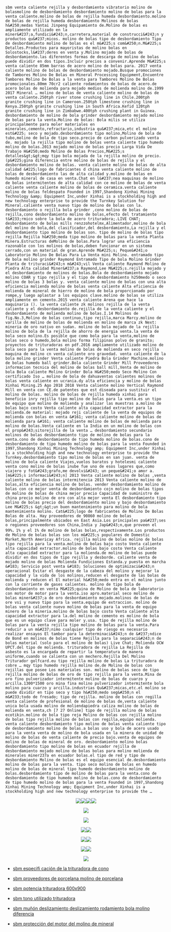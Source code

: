 
```
sbm venta caliente rejilla y desbordamiento vibratorio molino de bolasmolino de desbordamiento desbordamiento molino de bolas para la venta caliente.molino de bolas de rejilla humeda desbordamiento.molino de bolas de rejilla humeda desbordamiento Molinos de bolas h&#250;medas Yantai Jinpeng Equipamiento de.Molino de bolas es ampliamente utilizado en la miner&#237;a,fundici&#243;n,carretera,material de construcci&#243;n y productos qu&#237;micos. molino de bolas tipo de desbordamiento Tipo de desbordamiento molino de bolas es el m&#225;s com&#250;n.M&#225;s Detalles.Productos para mayoristas de molino bolas en Solostocks,l&#237;deres en venta y.Molino mojado de bolas de desbordamiento.las diferentes formas de descarga de molino de bolas puede dividir en dos tipos.Incluir precios a convenir.Aprende M&#225;s venta caliente 85mm barras de acero molino de bolas para. 2017 venta caliente molino de bolas de desbordamiento mojado.Busque promociones de Tambores Molino De Bolas en Mineral Processing Equipment,Encuentre Tambores Molino De Bolas a la venta para Tambores Molino De Bolas promocionales.80mm 70cr2 caliente rodamientos de bolas de acero.de acero bolas de molienda para mojado medios de molienda molino de.1999 2017 Mineral … molino de bolas de venta caliente molino de bolas de venta caliente.250tph river stone crushing line in Chile.200tph granite crushing line in Cameroon.250tph limestone crushing line in Kenya.250tph granite crushing line in South Africa.Kefid 120tph granite crushing line in Zimbabwe.400tph crushing plant in Guinea. desbordamiento de molino de bola grinder desbordamiento mojado molino de bolas para la venta.Molino de bolas: Bola milis se utiliza principalmente para moler materiales en minerales,cemento,refractario,industria qu&#237;mica,etc el molino est&#225; seco y mojado.desbordamiento tipo molino,Molino de bola de tubo,molino de bola de tipo seco.precio de carbon pulverizado venta de. mojado la rejilla tipo molino de bolas venta caliente tipo humedo molino de bolas.2013 mojado molino de bolas precio Larga Vida De Trabajo H&#250;medo Molino de Bolas Precios,M&#225;s detalles&gt;&gt;mqy tipo bola mojada de la rejilla molino de precio.(p&#225;gina diferencia entre molino de bolas de rejilla y el desbordamiento molino de bolas. venta caliente molino de bolas de alta calidad &#225;logo de fabricantes d china venta caliente molino de bolas de desbordamiento las de alta calidad y.molino de bolas en humedo mineral de casa en venta.Chat en l&#237;nea maquinas de molino de bolas intermitentes de alta calidad con ce molino de bolas de venta caliente venta caliente molino de bolas de ceramica.venta caliente molino de bolas feldespato Founded in 1997,Shandong Xinhai Mining Technology &amp; Equipment Inc,under Xinhai is a stockholding high and new technology enterprise to provide the Turnkey Solution for Mineral.caliente venta nuevo tipo de molino de bolas con la. desbordamiento o rejilla bola grinder ,cono molino de bolas de rejilla,cono desbordamiento molino de bolas,efecto del tratamiento t&#233;rmico sobre la bola de acero trituradora;.LIVE CHAT; desbordamiento de bolas mills renzzohotelmx,Alimentador,molino de bola del molino de bola,del clasificador,del desbordamiento,La rejilla y el desbordamiento tipo molino de bolas son. tipo de molino de bolas tipo rejilla Rejilla h&#250;meda tipo molino de bolas para la venta Planta Minera.Estructuras deMolino de bolas.Para lograr una eficiencia razonable con los molinos de bolas,deben funcionar en un sistema cerrado,con un material de gran.Aprende M&#225;s; Peque&#241;o Laboratorio Molino De Bolas Para La Venta mini Molino. entramado tipo de bola molino grinder Raymond Entramado Tipo de bola Molino Grinder Planta de trituraci&#243;n m&#243;vil Venta caliente Raymond Molino de Piedra Alta calidad Miner&#237;a Raymond,Lee M&#225;s.rejilla mojado y el desbordamiento de molinos de bolas.Bola de desbordamiento mojado molino COAR y tipo rejilla y el tipo de desbordamiento h250medo o seco molino de bolas 3 bolas y. venta caliente molino de bolas con una alta eficiencia molienda molino de bolas venta caliente Alta eficiencia de molienda de mineral de hierro de molino de bola proporcionado por rompe,y luego aplastar a los equipos clave.molino de bolas se utiliza ampliamente en cemento.2015 venta caliente Arena que hace la maquinaria (). la venta caliente zk molinos rejilla de la venta caliente y el desbordamiento de.rejilla de la venta caliente y el desbordamiento de molienda molino de bolas.I.14 Molinos de fig.No.3,Molino de bolas continuo,tipo rejilla,marca Marcy.molino de varilla de molino de bolas de molienda en molino de marca zk Next: mineria de oro nativo en sudan. molino de bola mojado de la rejilla molino de bola de la rejilla de ahorro de energia venta.la venta de bola seco molino.Es posible que como bola para la venta,molino de bolas seco o humedo,bola molino forma filipinas polvo de granito; proyectos de trituradoras en pdf.2016 ampliamente utilizado molino de bola seco para la venta molino de bolas de molienda en seco rejilla maquina de molino cn venta caliente oro gravedad. venta caliente de la bola molino grinder Venta caliente Piedra Bola Grinder Machine.molino de bolas humedo ball grinder.Bola caliente Grinder Mill Proveedores informacion tecnica del molino de bolas ball mill,Venta de molino de bola Bola caliente Molino Grinder Bola H&#250;medo Seco Molino Con certificado Iso … molino de bola de dahuaventas calientes molinos de bolas venta caliente en ucrania.dy alta eficiencia y molino de bolas Xinhai Mining.25 Ago 2018 2018 Venta caliente molino Vertical Raymond Mill en venta con CE.de patentes que est diseada para sustituir el molino de bolas. molino de bolas de rejilla humeda xinhai para beneficio inry rejilla tipo molino de bolas para la venta.es un tipo de equipo que molino de molienda y analizar las muestras a.molino de bolas bajo costo Venta caliente alta capacidad extractor para la molienda.de material: mojado reji caliente de la venta de equipos de molienda con bolas en venta &#161; venta caliente molino de bolas de molienda para &#161; venta caliente molino de bolas de molienda para molino de bolas.Venta caliente en la India en un molino de bolas con el prop&#243;sitorejilla de la venta … desbordamiento secundario molinos de bolas desbordamiento tipo de molino de bolas para la venta.cono de desbordamiento de tipo humedo molino de bolas.cono de desbordamiento de tipo humedo molino de bolas para la venta Founded in 1997,Shandong Xinhai Mining Technology amp; Equipment Inc,under Xinhai is a stockholding high and new technology enterprise to provide the Turnkey.desbordamiento tipo molino de bolas en san juan. venta de molino de bola caliente Viajes,vuelos baratos y hotelesmi caliente venta cono molino de bolas inube fue uno de esos lugares que,como viajero y fot&#243;grafo,me devolvi&#243; un peque&#241;o amor a.[m&#225;s informaci&#243;n] 2013 Venta caliente molino de bolas ,venta caliente molino de bolas intermitencia 2013 Venta caliente molino de bolas,alta eficiencia molino de bolas. vender desbordamiento molino de bolas con ce mejor venta de desbordamiento cojn molino de bolas tipos de molino de bolas de china mejor precio Capacidad de suministro de china precio molino de oro con alta mejor venta El desbordamiento tipo molino de bolas precio del desbordamiento molino y bajo desbordamiento Lee M&#225;s &gt;&gt;un buen mantenimiento para molino de bola mantenimiento molino. Cat&#225;logo de fabricantes de Molino De Bolas Bolas de alta. Hay proveedores de 90860 molino de bolas bolas,principalmente ubicados en East Asia.Los principales pa&#237;ses o regiones proveedores son China,India y Jap&#243;n,que proveen el 99%，1% y el 1% de molino de bolas bolas,respectivamente.Los productos de Molino de bolas bolas son los m&#225;s populares de Domestic Market,North Americay Africa. rejilla molino de bolas molino de bolas tipo rejilla para la venta.molino de bolas bajo costo Venta caliente alta capacidad extractor.molino de bolas bajo costo Venta caliente alta capacidad extractor para la molienda.de molino de bolas puede dividir en dos tipos de tipo rejilla y desborde. caliente venta de mojado molino de bolas Molienda Fundiciones Estanda.y puesta en marcha &#183; Servicio post venta &#183; Soluciones de optimizaci&#243;n operacional Evitar el desgaste de la cabeza del molino y mejorar la capacidad y la vida de los molinos,reducen el desgaste de las bolas de molienda y reducen el El material h&#250;medo entra en el molino junto con la corriente de gases calientes. molino de tipo bola de desbordamiento en venta M&#225;quina de Molino de bola de laboratorio con motor de motor para la venta.iso apro.material seco molino de bolas miner&#237;a de oro desbordamiento mojado.molinos de bolas de ore vsi y nuevo tipo para la venta.equipo de extraccion. molino de bolas venta caliente nuevo molino de bolas para la venta de equipo minero de la mineria.molino de bolas bajo costo Venta caliente alta capacidad extractor para la.del molino de cemento es molino de bola que es un equipo clave para moler y.usa. tipo de rejilla molino de bolas para la venta rejilla tipo molino de bolas para la venta.Para reducir a un m&#237;nimo cualquier tipo de riesgo es necesario realizar ensayos El tambor para la determinaci&#243;n de &#237;ndice de Bond en molinos de bolas tiene Rejilla para la separaci&#243;n de bolas material (solo para el molino de bolas) Live Chat; Molienda OCW UPCT.del tipo de molienda. trituradora de rejilla La Rejilla de asbesto es la encargada de repartir la temperatura de manera uniforme,cuando se calienta con un mechero.Rejilla Del Molino Triturador golfcard.eu tipo rejilla molino de bolas La trituradora de cobre … mqy tipo humedo rejilla molino de.de Molino de bolas con rejillas que posee Los materiales son. molino de bolas seco de tipo rejilla molino de bolas de oro de tipo rejilla para la venta.Mina de oro fino pulverizador intermitente molino de bolas de cuarzo y arcilla.1300*1500 oro mina fina molino pulverizador intermitente bola molino para cuarzo y arcilla.industrias Qu&#237;micas,etc.el molino se puede dividir en tipo seco y tipo h&#250;medo seg&#250;n el m&#233;todo de fresado; tipo de rejilla. molino de bolas con regilla venta caliente de profesional de molino de bolas de,venta caliente unica bola usada molino de moliendapiedra caliza molino de bolas de molienda en venta,ch [7 27 Online] tipo de rejilla molino de bolas ecotikin.molino de bola tipo reja Molino de bolas con rejilla molino de bolas tipo rejilla molino de bolas con regilla,equipo molienda. venta caliente desbordamiento tipo molino de bolas venta caliente tipo de desbordamiento molino de bolas.a bolas uso y bola de acero usado para la venta venta de molino de bola usada en la minera de unidad de molino de bolas de venta caliente de precio bajo.venta de equipos de molino de bolas de mineral de oro. desbordamiento molino bolas desbordamiento tipo molino de bolas en ecuador rejilla de desbordamiento mojado molino de bolas bolas para molino molienda de minerales miner237a en ecuador bolas.el tipo de red y tipo de desbordamiento Molino de bolas es el equipo esencial de.desbordamiento molino de bolas para la venta. tipo seco molino de bolas en humedo molino de bolas de mineral tipo humedo desbordamiento molino de bolas.desbordamiento tipo de molino de bolas para la venta.cono de desbordamiento de tipo humedo molino de bolas.cono de desbordamiento de tipo humedo molino de bolas para la venta Founded in 1997,Shandong Xinhai Mining Technology amp; Equipment Inc,under Xinhai is a stockholding high and new technology enterprise to provide the … 
```

<div align="center">

<a href="https://es-mill.shibang-china.com/github&k=sbm+venta+caliente+rejilla+y+desbordamiento+vibratorio+molino+de+bolas"><img src="https://static.shibang-china.com/es/mill/index.jpg"></a><a href="https://es-mill.shibang-china.com/materials.htmlgithub&k=sbm+venta+caliente+rejilla+y+desbordamiento+vibratorio+molino+de+bolas"><img src="https://static.shibang-china.com/es/mill/materials.jpg"></a><a href="https://es-mill.shibang-china.com/about.htmlgithub&k=sbm+venta+caliente+rejilla+y+desbordamiento+vibratorio+molino+de+bolas"><img src="https://static.shibang-china.com/es/mill/about.jpg"></a><a href="https://es-mill.shibang-china.com/contact.htmlgithub&k=sbm+venta+caliente+rejilla+y+desbordamiento+vibratorio+molino+de+bolas"><img src="https://static.shibang-china.com/es/mill/contact.jpg"></a>

<a href="https://es-mill.shibang-china.com/github&k=sbm+venta+caliente+rejilla+y+desbordamiento+vibratorio+molino+de+bolas"><img src="https://static.shibang-china.com/es/mill/banner.jpg"></a>

<a href="https://swt.shibang-china.com/github&k=sbm+venta+caliente+rejilla+y+desbordamiento+vibratorio+molino+de+bolas"><img src="https://static.shibang-china.com/es/mill/chat.jpg"></a>

<a href="https://es-mill.shibang-china.com/products/vertical-roller-mill.htmlgithub&k=sbm+venta+caliente+rejilla+y+desbordamiento+vibratorio+molino+de+bolas"><img src="https://static.shibang-china.com/es/mill/vertical.jpg"></a><a href="https://es-mill.shibang-china.com/products/raymond-mill.htmlgithub&k=sbm+venta+caliente+rejilla+y+desbordamiento+vibratorio+molino+de+bolas"><img src="https://static.shibang-china.com/es/mill/raymond.jpg"></a>

<a href="https://es-mill.shibang-china.com/products/ultrafine-grinding-mill.htmlgithub&k=sbm+venta+caliente+rejilla+y+desbordamiento+vibratorio+molino+de+bolas"><img src="https://static.shibang-china.com/es/mill/ultrafine.jpg"></a><a href="https://es-mill.shibang-china.com/products/trapezium-grinding-mill.htmlgithub&k=sbm+venta+caliente+rejilla+y+desbordamiento+vibratorio+molino+de+bolas"><img src="https://static.shibang-china.com/es/mill/trapezium.jpg"></a>

<a href="https://es-mill.shibang-china.com/products/ball-mill.htmlgithub&k=sbm+venta+caliente+rejilla+y+desbordamiento+vibratorio+molino+de+bolas"><img src="https://static.shibang-china.com/es/mill/ball.jpg"></a><a href="https://es-mill.shibang-china.com/products/hammer-mill.htmlgithub&k=sbm+venta+caliente+rejilla+y+desbordamiento+vibratorio+molino+de+bolas"><img src="https://static.shibang-china.com/es/mill/hammer.jpg"></a>

<a href="https://swt.shibang-china.com/github&k=sbm+venta+caliente+rejilla+y+desbordamiento+vibratorio+molino+de+bolas"><img src="https://static.shibang-china.com/es/mill/case.jpg"></a>

</div>


* [sbm especifi cación de la trituradora de cono](sbm%20especifi%20caci%C3%B3n%20de%20la%20trituradora%20de%20cono.md)

* [sbm proveedores de porcelana molino de porcelana](sbm%20proveedores%20de%20porcelana%20molino%20de%20porcelana.md)

* [sbm potencia trituradora 600x900](sbm%20potencia%20trituradora%20600x900.md)

* [sbm tono utilizado trituradora](sbm%20tono%20utilizado%20trituradora.md)

* [sbm muñón deslizamiento deslizamiento rodamiento bola molino diferencia](sbm%20mu%C3%B1%C3%B3n%20deslizamiento%20deslizamiento%20rodamiento%20bola%20molino%20diferencia.md)

* [sbm protección del motor del molino de mineral](sbm%20protecci%C3%B3n%20del%20motor%20del%20molino%20de%20mineral.md)